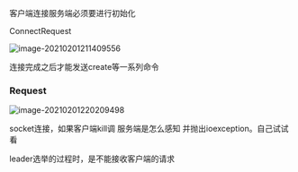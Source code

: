 客户端连接服务端必须要进行初始化

ConnectRequest

![image-20210201211409556](https://tva1.sinaimg.cn/large/008eGmZEly1gn8cevse2xj30nm0aejuq.jpg)

连接完成之后才能发送create等一系列命令



### Request

![image-20210201220209498](https://tva1.sinaimg.cn/large/008eGmZEly1gn8dst6dgnj318e0i50z9.jpg)





socket连接，如果客户端kill调 服务端是怎么感知 并抛出ioexception。自己试试看



leader选举的过程时，是不能接收客户端的请求